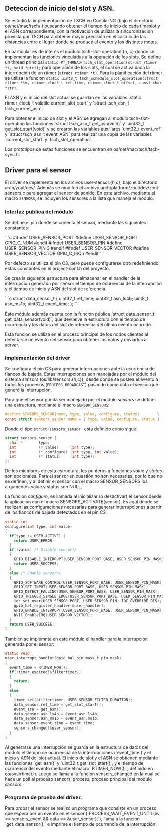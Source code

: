 ## Deteccion de inicio del slot y ASN.

Se estudió la implementación de TSCH en Contiki-NG (bajo el directorio os/net/mac/tsch/ ) buscando obtener el tiempo de inicio de cada timeslot y el ASN correspondiente, con la motivación de utilizar la sincoronización provista por TSCH para obtener mayor precisión en el calculo de las distancias entre el lugar donde se produce el evento y los distintos motes. 

En particular es de interés el módulo tsch-slot-operation.{h, c} donde se implementan las funciones vinculadas a la operación de los slots. Se define un thread principal `static PT_THREAD(tsch_slot_operation(struct rtimer *t, void *ptr));` para operación de los slots, el cual se activa dada la interrupción de un rtimer (`struct rtimer *t)`. Para la planificación del rtimer se utiliza la funcion `static uint8_t tsch_schedule_slot_operation(struct rtimer *tm, rtimer_clock_t ref_time, rtimer_clock_t offset, const char *str)`.

El ASN y el inicio del slot actual se guardan en las variables ´static rtimer_clock_t volatile current_slot_start´ y ´struct tsch_asn_t tsch_current_asn´.

Para obtener el inicio de slot y el ASN se agregan al modulo tsch-slot-operation las funciones ´struct tsch_asn_t get_asn(void)´ y ´uint32_t get_slot_start(void)´ y se crearon las variables auxiliares  ´uint32_t event_ref´ y ´struct tsch_asn_t event_ASN´ para realizar una copia de las variables ´current_slot_start´ y ´tsch_slot_operation´. 

Los prototipos de estas funciones se encuentran en os/net/mac/tsch/tsch-sync.h. 


## Driver para el sensor

El driver se implementa en los arcivos user-sensor.{h,c}, bajo el directorio arch/zoul/dev/. 
Además se modifcó el archivo arch/platform/zoul/dev/zoul-sensors.c para agregar el sensor de sonido. En este archivo, mediante el macro  `SENSORS`, se incluyen los sensores a la lista que maneja el módulo.

### Interfaz publica del módulo

Se define el pin donde se conecta el sensor, mediante las siguientes constantes:

´´´c
#ifndef USER_SENSOR_PORT
#define USER_SENSOR_PORT       GPIO_C_NUM
#endif
#ifndef USER_SENSOR_PIN
#define USER_SENSOR_PIN        3
#endif
#ifndef USER_SENSOR_VECTOR
#define USER_SENSOR_VECTOR     GPIO_C_IRQn
#endif
´´´

Por defecto se utiliza el pin C3, pero puede configurarse otro redefiniendo estas constantes en el project-conf.h del proyecto.

Se crea la siguiente estructura para almacenar en el handler de la interrupcion generada por sensor el tiempo de ocurrencia de la interrupcion y el tiempo de inicio y ASN del slot de referencia.

´´´c
struct data_sensor_t {
  uint32_t ref_time; 
  uint32_t asn_ls4b;
  uint8_t asn_ms1b;
  uint32_t event_time; 
};
´´´

Este módulo además cuenta con la función pública ´struct data_sensor_t get_data_sensor(void)´, que devuelve la estructura con el tiempo de ocurrencia y los datos del slot de referencia del último evento ocurrido.

Esta función se utiliza en el proceso principal de los nodos clientes al detectarse un evento del sensor para obtener los datos y enviarlos al server.

### Implementación del driver

Se configura el pin C3 para generar interrupciones ante la ocurrencia de flancos de bajada. Estas interrupciones son manejadas por el módulo del sistema *sensors* (os/lib/sensors.{h,c}), desde donde se postea el evento a todos los procesos (`PROCESS_BROADCAST`) pasando como data el sensor que generó la interrupción.

Para que el sensor pueda ser manejado por el modulo *sensors* se define una estructura, mediante el macro `SENSOR_SENSORS`: 

```c
#define SENSORS_SENSOR(name, type, value, configure, status)        \
const struct sensors_sensor name = { type, value, configure, status }
```

Donde el tipo `struct sensors_sensor ` está definido como sigue:

```c
struct sensors_sensor {
  char *       type;
  int          (* value)     (int type);
  int          (* configure) (int type, int value);
  int          (* status)    (int type);
};
```

De los miembros de esta estructura, los punteros a funciones *value* y *status* son opcionales. Para el sensor en cuestión no son necesarias, por lo que no se definen, y al definir el sensor con el macro SENSOR_SENSORS los argumentos value y status son NULL.

La función *configure*, es llamada al inicializar (o desactivar) el sensor desde la aplicación con el macro SENSORS_ACTIVATE(sensor). Es aquí donde se realizan las configuraciones necesarias para generar interrupciones a partir de los flancos de bajada detectados en el pin C3.

```c
static int
configure(int type, int value)
{
  if(type != USER_ACTIVE) {
    return USER_ERROR;
  }
  if(!value) /* Disable sensor*/
  { 
    GPIO_DISABLE_INTERRUPT(USER_SENSOR_PORT_BASE, USER_SENSOR_PIN_MASK);
    return USER_SUCCESS;
  }
  else /* Enable sensor*/
  {
    GPIO_SOFTWARE_CONTROL(USER_SENSOR_PORT_BASE, USER_SENSOR_PIN_MASK);
    GPIO_SET_INPUT(USER_SENSOR_PORT_BASE, USER_SENSOR_PIN_MASK);
    GPIO_DETECT_FALLING(USER_SENSOR_PORT_BASE, USER_SENSOR_PIN_MASK);
    GPIO_TRIGGER_SINGLE_EDGE(USER_SENSOR_PORT_BASE, USER_SENSOR_PIN_MASK);
    ioc_set_over(USER_SENSOR_PORT, USER_SENSOR_PIN, IOC_OVERRIDE_DIS);
    gpio_hal_register_handler(&user_handler);
    GPIO_ENABLE_INTERRUPT(USER_SENSOR_PORT_BASE, USER_SENSOR_PIN_MASK);
    NVIC_EnableIRQ(USER_SENSOR_VECTOR);
  }
  return USER_SUCCESS;
}
```

También se implemnta en este módulo el handler para la interrupción generada por el sensor:

```c
static void
user_interrupt_handler(gpio_hal_pin_mask_t pin_mask)
{
  event_time = RTIMER_NOW();
  if(!timer_expired(&filtertimer))
  {
    return;
  }
  else
  {
	timer_set(&filtertimer, USER_SENSOR_FILTER_DURATION);
    data_sensor.ref_time = get_slot_start();
    event_asn = get_asn();
    data_sensor.asn_ls4b = event_asn.ls4b;
    data_sensor.asn_ms1b = event_asn.ms1b;
    data_sensor.event_time = event_time;
  	sensors_changed(&user_sensor);
  }
}
```

Al generarse una interrupción se guarda en la estructura de datos del modulo el tiempo de ocurrencia de la interrupciones (´event_time´) y el inicio y ASN del slot actual. El inicio de slot y el ASN se obtienen mediante las funciones ´get_asn()´ y ´uint32_t get_slot_start()´, y el tiempo de ocurrencia del evento mediante el macro ´RTIMER_NOW();´, definido en os/sys/rtimer.h.
Luego se llama a la función sensors_changed en la cual se hace un poll al proceso sensors_process, proceso principal del modulo *sensors*. 

### Programa de prueba del driver.

Para probar el sensor se realizó un programa que consiste en un proceso que espera por un evento en el sensor (´PROCESS_WAIT_EVENT_UNTIL(ev == sensors_event && data == &user_sensor);´), llama a la funcion ´get_data_sensor();´ e imprime el tiempo de ocurrencia de la interrupción.

